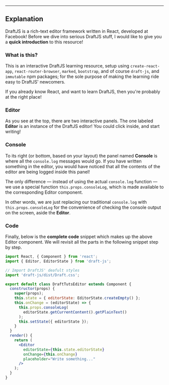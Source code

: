 ---

## Explanation

DraftJS is a rich-text editor framework written in React, developed at Facebook! Before we dive into serious DraftJS stuff, I would like to give you a **quick introduction** to this resource!

### What is this?

This is an interactive DraftJS learning resource, setup using `create-react-app`, `react-router-browser`, `marked`, `bootstrap`, and of course `draft-js`, and `immutable` npm packages; for the sole purpose of making the learning ride easy to DraftJS' newcomers.

If you already know React, and want to learn DraftJS, then you're probably at the right place!

### Editor

As you see at the top, there are two interactive panels. The one labeled **Editor** is an instance of the DraftJS editor! You could click inside, and start writing!

### Console

To its right (or bottom, based on your layout) the panel named **Console** is where all the `console.log` messages would go. If you have written something in the editor, you would have noticed that all the contents of the editor are being logged inside this panel!

The only difference — instead of using the actual `console.log` function — we use a special function `this.props.consoleLog`, which is made available to the corresponding Editor component.

In other words, we are just replacing our traditional `console.log` with `this.props.consoleLog` for the convenience of checking the console output on the screen, aside the **Editor**.

### Code

Finally, below is the **complete code** snippet which makes up the above Editor component. We will revisit all the parts in the following snippet step by step.

```jsx
import React, { Component } from 'react';
import { Editor, EditorState } from 'draft-js';

// Import DraftJS' deafult styles
import 'draft-js/dist/Draft.css';

export default class DraftTutsEditor extends Component {
  constructor(props) {
    super(props);
    this.state = { editorState: EditorState.createEmpty() };
    this.onChange = (editorState) => {
      this.props.consoleLog(
        editorState.getCurrentContent().getPlainText()
      );
      this.setState({ editorState });
    }
  }
  render() {
    return (
      <Editor
        editorState={this.state.editorState}
        onChange={this.onChange}
        placeholder="Write something..."
      />
    );
  }
}

```
